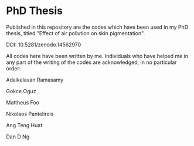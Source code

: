# PhD Thesis

Published in this repository are the codes which have been used in my PhD thesis, titled "Effect of air pollution on skin pigmentation".

DOI: 10.5281/zenodo.14562970
 
All codes here have been written by me. Individuals who have helped me in any part of the writing of the codes are acknowledged, in no particular order:

Adaikalavan Ramasamy

Gokce Oguz

Mattheus Foo

Nikolaos Pantelireis

Ang Teng Huat

Dan D Ng
